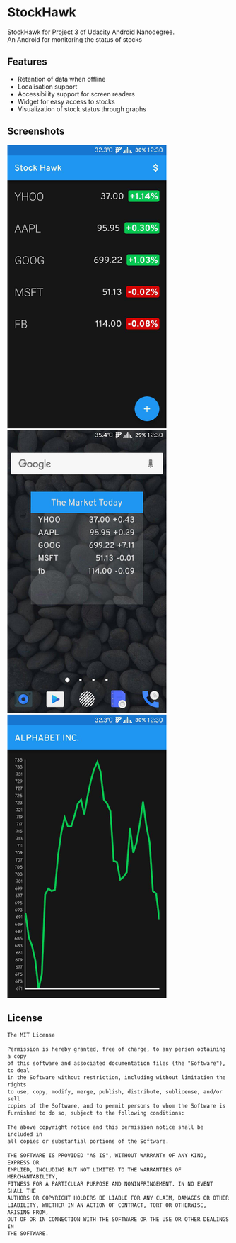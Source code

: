 # StockHawk
StockHawk for Project 3 of  Udacity Android Nanodegree.      
An Android for monitoring the status of stocks

## Features
 - Retention of data when offline
 - Localisation support
 - Accessibility support for screen readers
 - Widget for easy access to stocks
 - Visualization of stock status through graphs

## Screenshots
<img src="https://raw.githubusercontent.com/SubhrajyotiSen/StockHawk/master/screenshots/1" width="360">
<img src="https://raw.githubusercontent.com/SubhrajyotiSen/StockHawk/master/screenshots/2" width="360">
<img src="https://raw.githubusercontent.com/SubhrajyotiSen/StockHawk/master/screenshots/3" width="360">     

## License


    The MIT License

    Permission is hereby granted, free of charge, to any person obtaining a copy
    of this software and associated documentation files (the "Software"), to deal
    in the Software without restriction, including without limitation the rights
    to use, copy, modify, merge, publish, distribute, sublicense, and/or sell
    copies of the Software, and to permit persons to whom the Software is
    furnished to do so, subject to the following conditions:

    The above copyright notice and this permission notice shall be included in
    all copies or substantial portions of the Software.

    THE SOFTWARE IS PROVIDED "AS IS", WITHOUT WARRANTY OF ANY KIND, EXPRESS OR
    IMPLIED, INCLUDING BUT NOT LIMITED TO THE WARRANTIES OF MERCHANTABILITY,
    FITNESS FOR A PARTICULAR PURPOSE AND NONINFRINGEMENT. IN NO EVENT SHALL THE
    AUTHORS OR COPYRIGHT HOLDERS BE LIABLE FOR ANY CLAIM, DAMAGES OR OTHER
    LIABILITY, WHETHER IN AN ACTION OF CONTRACT, TORT OR OTHERWISE, ARISING FROM,
    OUT OF OR IN CONNECTION WITH THE SOFTWARE OR THE USE OR OTHER DEALINGS IN
    THE SOFTWARE.
